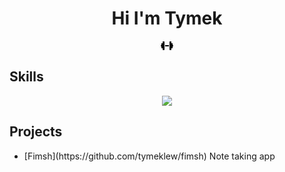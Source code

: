 <h1 align="center"> Hi I'm Tymek </h1>
<div align="center">
  <svg xmlns="http://www.w3.org/2000/svg" height="16" width="20" viewBox="0 0 640 512"><!--!Font Awesome Free 6.5.1 by @fontawesome - https://fontawesome.com License - https://fontawesome.com/license/free Copyright 2023 Fonticons, Inc.--><path d="M96 64c0-17.7 14.3-32 32-32h32c17.7 0 32 14.3 32 32V224v64V448c0 17.7-14.3 32-32 32H128c-17.7 0-32-14.3-32-32V384H64c-17.7 0-32-14.3-32-32V288c-17.7 0-32-14.3-32-32s14.3-32 32-32V160c0-17.7 14.3-32 32-32H96V64zm448 0v64h32c17.7 0 32 14.3 32 32v64c17.7 0 32 14.3 32 32s-14.3 32-32 32v64c0 17.7-14.3 32-32 32H544v64c0 17.7-14.3 32-32 32H480c-17.7 0-32-14.3-32-32V288 224 64c0-17.7 14.3-32 32-32h32c17.7 0 32 14.3 32 32zM416 224v64H224V224H416z"/></svg>
</div>
<h2> Skills </h2>
<p align="center">
  <a href="https://skillicons.dev">
    <img src="https://skillicons.dev/icons?i=git,c,cs,express,firebase,go,html,js,ts,nodejs,html,css,linux,mongodb,mysql,react,regex,rust,tailwind,vite&perline=10" />
  </a>
</p>
<h2> Projects</h2>
<ul>
 <li>[Fimsh](https://github.com/tymeklew/fimsh) Note taking app </li>
</ul>
